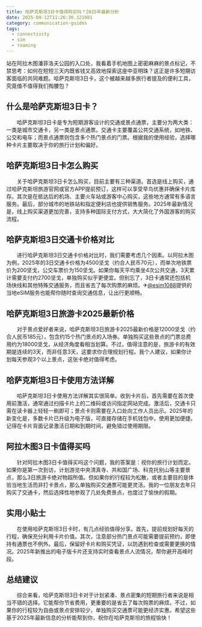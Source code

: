 ```yaml
---
title: 哈萨克斯坦3日卡值得购买吗？2025年最新分析
date: 2025-09-12T11:26:30.321981
category: communication-guides
tags:
  - connectivity
  - sim
  - roaming
---
```


站在阿拉木图潘菲洛夫公园的入口处，我看着手机地图上密密麻麻的景点标记，不禁思考：如何在短短三天内既省钱又高效地探索这座中亚明珠？这正是许多短期访客面临的共同难题。哈萨克斯坦3日卡，这个被越来越多旅行者提及的便利工具，究竟值不值得我们掏腰包？

## 什么是哈萨克斯坦3日卡？

　　哈萨克斯坦3日卡是专为短期游客设计的交通或景点通票，主要分为两大类：一类是城市交通卡，另一类是景点通票。交通卡主要覆盖公共交通系统，如地铁、公交和电车；而景点通票则包含多个热门景点的门票。根据我的使用经验，选择哪种卡片主要取决于你的旅行计划和偏好。

## 哈萨克斯坦3日卡怎么购买

　　关于哈萨克斯坦3日卡怎么购买，目前主要有三种渠道。首选是线上购买，通过哈萨克斯坦旅游官网或官方APP提前预订，这样可以享受早鸟优惠并确保卡片库存。其次是在抵达后的机场、主要火车站或游客中心购买，这些地方通常有多语言服务。最后，部分城市的地铁站和指定便利店也提供销售服务。2025年最新情况是，线上购买渠道更加完善，支持多种国际支付方式，大大简化了外国游客的购买流程。

## 哈萨克斯坦3日交通卡价格对比

　　进行哈萨克斯坦3日交通卡价格对比时，我们需要考虑几个因素。以阿拉木图为例，2025年的3日交通卡价格为4500坚戈（约合人民币70元），而单次地铁票价为200坚戈，公交车票价为150坚戈。如果你每天平均乘坐4次公共交通，3天累计需要支付约2700坚戈，单独购买似乎更便宜。但别忘了，3日卡通常还包括机场快线和其他特殊交通服务，而且省去了每次购票的麻烦。✈[@esim1088](https://t.me/s/esim1088)提供的当地eSIM服务也能帮你随时查询交通信息，让出行更顺畅。

## 哈萨克斯坦3日旅游卡2025最新价格

　　对于景点爱好者来说，哈萨克斯坦3日旅游卡2025最新价格是12000坚戈（约合人民币185元），包含约15个热门景点的入场券。单独购买这些景点的门票总费用约为18000坚戈，从经济角度看相当划算。不过，值得注意的是，旅游卡的有效期是连续的3天，而非任意3天，这要求你合理规划行程。我个人建议，如果你计划每天参观3个以上景点，这张卡绝对值得考虑。

## 哈萨克斯坦3日卡使用方法详解

　　哈萨克斯坦3日卡使用方法详解其实很简单。收到卡片后，首先需要在首次使用前激活，通常通过扫描卡片上的二维码或访问指定网站完成。激活后，交通卡只需在读卡器上轻轻一刷即可；景点卡则需要在入口处向工作人员出示。2025年的新变化是，多数卡片已升级为电子版，可直接存储在手机钱包中，使用更加便捷。记得在卡片背面记录激活日期和到期时间，避免错过使用期限。

## 阿拉木图3日卡值得买吗

　　针对阿拉木图3日卡值得买吗这个问题，我的答案是：视你的旅行计划而定。如果你是第一次到访，计划游览中央清真寺、共和国广场、科克托别山等主要景点，那么3日旅游卡绝对物超所值。但如果你的行程较为松散，或者主要目的是体验当地生活而非打卡景点，那么单独购买交通票可能更灵活。我的一位朋友去年只购买了交通卡，然后选择性地参观了几处免费景点，也度过了愉快的假期。

## 实用小贴士

　　在使用哈萨克斯坦3日卡时，有几点经验值得分享。首先，提前规划好每天的行程，确保充分利用卡片价值。其次，注意部分热门景点可能需要提前预约，即使持有通票也不例外。最后，保留好卡片和购买凭证，以防遇到检查或需要更换的情况。2025年新推出的电子版卡片还支持实时查看景点人流情况，帮你避开高峰时段。

## 总结建议

　　综合来看，哈萨克斯坦3日卡对于计划紧凑、景点密集的短期旅行者来说是相当不错的选择。它能帮你节省费用，更重要的是省去了每次购票的麻烦。不过，如果你的行程较为自由或景点安排较少，单独购买交通票可能更经济实惠。希望这些基于2025年最新信息的分析能帮到你，祝你在哈萨克斯坦的旅程愉快！